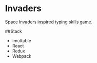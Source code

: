# Invaders
Space Invaders inspired typing skills game.

##Stack
- Imuttable
- React
- Redux
- Webpack
